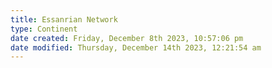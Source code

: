 ```yaml
---
title: Essanrian Network
type: Continent
date created: Friday, December 8th 2023, 10:57:06 pm
date modified: Thursday, December 14th 2023, 12:21:54 am
---
```

